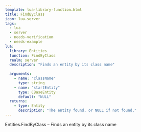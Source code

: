 ```yaml
---
template: lua-library-function.html
title: FindByClass
icon: lua-server
tags:
  - lua
  - server
  - needs-verification
  - needs-example
lua:
  library: Entities
  function: FindByClass
  realm: server
  description: "Finds an entity by its class name"
  
  arguments:
    - name: "className"
      type: string
    - name: "startEntity"
      type: CBaseEntity
      default: "NULL"
  returns:
    - type: Entity
      description: "The entity found, or NULL if not found."
---
```


<div class="lua__search__keywords">
Entities.FindByClass &#x2013; Finds an entity by its class name
</div>
